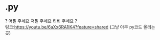 # .py
? 어쩔 주세요 저쩔 주세요 티비 주세요 ?<br>
링크:https://youtu.be/6aXx6RA1IK4?feature=shared (그냥 아무 py코드 올리는곳)

